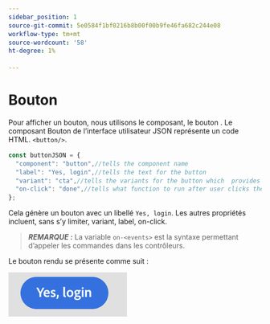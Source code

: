 ```yaml
---
sidebar_position: 1
source-git-commit: 5e0584f1bf0216b8b00f00b9fe46fa682c244e08
workflow-type: tm+mt
source-wordcount: '58'
ht-degree: 1%

---
```



# Bouton

Pour afficher un bouton, nous utilisons le composant, le bouton .
Le composant Bouton de l’interface utilisateur JSON représente un code HTML. `<button/>`.

```js title="buttonJSON.js"
const buttonJSON = {
  "component": "button",//tells the component name
  "label": "Yes, login",//tells the text for the button
  "variant": "cta",//tells the variants for the button which  provides default styles
  "on-click": "done",//tells what function to run after user clicks the button
};
```

Cela génère un bouton avec un libellé `Yes, login`. Les autres propriétés incluent, sans s’y limiter, variant, label, on-click.
> **_REMARQUE :_**  La variable `on-<events>` est la syntaxe permettant d’appeler les commandes dans les contrôleurs.

Le bouton rendu se présente comme suit :

![button](imgs/yes_login_button.png "Bouton")
